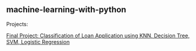 ## machine-learning-with-python

Projects: 

[Final Project: Classification of Loan Application using KNN, Decision Tree, SVM, Logistic Regression](https://github.com/mmrahman21/machine-learning-with-python/blob/master/final_peer_graded_assignment_machine_learning.ipynb)
